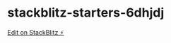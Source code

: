 # stackblitz-starters-6dhjdj

[Edit on StackBlitz ⚡️](https://stackblitz.com/edit/stackblitz-starters-6dhjdj)